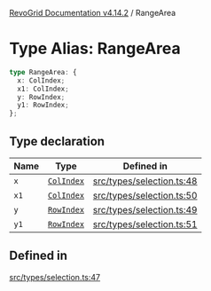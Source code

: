 [RevoGrid Documentation v4.14.2](README.md) / RangeArea

# Type Alias: RangeArea

```ts
type RangeArea: {
  x: ColIndex;
  x1: ColIndex;
  y: RowIndex;
  y1: RowIndex;
};
```

## Type declaration

| Name | Type | Defined in |
| ------ | ------ | ------ |
| `x` | [`ColIndex`](TypeAlias.ColIndex.md) | [src/types/selection.ts:48](https://github.com/revolist/revogrid/blob/29f379095274a66a187c28b49fe0e1fb4170d3ea/src/types/selection.ts#L48) |
| `x1` | [`ColIndex`](TypeAlias.ColIndex.md) | [src/types/selection.ts:50](https://github.com/revolist/revogrid/blob/29f379095274a66a187c28b49fe0e1fb4170d3ea/src/types/selection.ts#L50) |
| `y` | [`RowIndex`](TypeAlias.RowIndex.md) | [src/types/selection.ts:49](https://github.com/revolist/revogrid/blob/29f379095274a66a187c28b49fe0e1fb4170d3ea/src/types/selection.ts#L49) |
| `y1` | [`RowIndex`](TypeAlias.RowIndex.md) | [src/types/selection.ts:51](https://github.com/revolist/revogrid/blob/29f379095274a66a187c28b49fe0e1fb4170d3ea/src/types/selection.ts#L51) |

## Defined in

[src/types/selection.ts:47](https://github.com/revolist/revogrid/blob/29f379095274a66a187c28b49fe0e1fb4170d3ea/src/types/selection.ts#L47)
